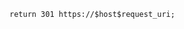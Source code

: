 <!-- usedin: [ _includes/_inlines/Tutorials/common/2012-01-09-nginx-redirect/2012-01-09-nginx-redirect_redirect-from-http-to-https-v1.md] -->

```
return 301 https://$host$request_uri;
```
